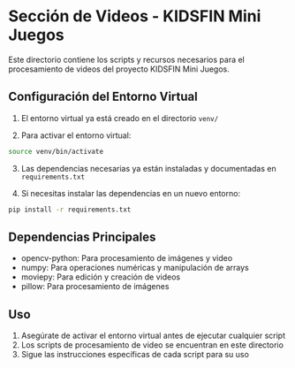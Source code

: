 # Sección de Videos - KIDSFIN Mini Juegos

Este directorio contiene los scripts y recursos necesarios para el procesamiento de videos del proyecto KIDSFIN Mini Juegos.

## Configuración del Entorno Virtual

1. El entorno virtual ya está creado en el directorio `venv/`

2. Para activar el entorno virtual:
```bash
source venv/bin/activate
```

3. Las dependencias necesarias ya están instaladas y documentadas en `requirements.txt`

4. Si necesitas instalar las dependencias en un nuevo entorno:
```bash
pip install -r requirements.txt
```

## Dependencias Principales

- opencv-python: Para procesamiento de imágenes y video
- numpy: Para operaciones numéricas y manipulación de arrays
- moviepy: Para edición y creación de videos
- pillow: Para procesamiento de imágenes

## Uso

1. Asegúrate de activar el entorno virtual antes de ejecutar cualquier script
2. Los scripts de procesamiento de video se encuentran en este directorio
3. Sigue las instrucciones específicas de cada script para su uso